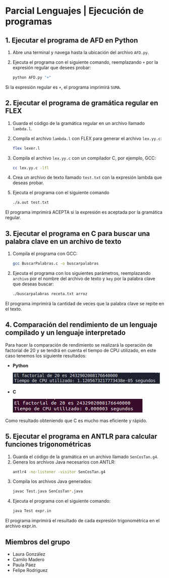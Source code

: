 # Parcial Lenguajes | Ejecución de programas

## 1. Ejecutar el programa de AFD en Python

1. Abre una terminal y navega hasta la ubicación del archivo `AFD.py`.
2. Ejecuta el programa con el siguiente comando, reemplazando `+` por la expresión regular que desees probar:
  
   ```bash
   python AFD.py "+"
   ```

Si la expresión regular es `+`, el programa imprimirá `SUMA`.

## 2. Ejecutar el programa de gramática regular en FLEX

1. Guarda el código de la gramática regular en un archivo llamado `lambda.l`.
2. Compila el archivo `lambda.l` con FLEX para generar el archivo `lex.yy.c`:
   
   ```bash
   flex lexer.l
   ```

3. Compila el archivo `lex.yy.c` con un compilador C, por ejemplo, GCC:
   
   ```bash
   cc lex.yy.c -lfl
   ```

4. Crea un archivo de texto llamado `test.txt` con la expresión lambda que deseas probar.
5. Ejecuta el programa con el siguiente comando

   ```bash
   ./a.out test.txt
   ```

El programa imprimirá ACEPTA si la expresión es aceptada por la gramática regular.

## 3. Ejecutar el programa en C para buscar una palabra clave en un archivo de texto

1. Compila el programa con GCC:

   ```bash
   gcc BuscarPalabras.c -o buscarpalabras
   ```

2. Ejecuta el programa con los siguientes parámetros, reemplazando `archivo` por el nombre del archivo de texto y `key` por la palabra clave que deseas buscar:

   ```bash
   ./buscarpalabras receta.txt arroz
   ```


El programa imprimirá la cantidad de veces que la palabra clave se repite en el texto.

## 4. Comparación del rendimiento de un lenguaje compilado y un lenguaje interpretado

Para hacer la comparación de rendimiento se realizará la operación de factorial de 20 y se tendrá en cuenta el tiempo de CPU utilizado, en este caso tenemos los siguiente resultados:

- **Python**

   ![Resultados de Python](src/py-rendimiento.png)

- **C**

   ![Resultados de C](src/c-rendimiento.png)


Como resultado obteniendo que C es mucho mas eficiente y rápido.


## 5. Ejecutar el programa en ANTLR para calcular funciones trigonométricas

1. Guarda el código de la gramática en un archivo llamado `SenCosTan.g4`.
2. Genera los archivos Java necesarios con ANTLR:
   ```bash
   antlr4 -no-listener -visitor SenCosTan.g4
3. Compila los archivos Java generados:
   ```bash
   javac Test.java SenCosTan*.java
5. Ejecuta el programa con el siguiente comando:
   ```bash
   java Test expr.in
El programa imprimirá el resultado de cada expresión trigonométrica en el archivo expr.in.


## Miembros del grupo

- Laura González
- Camilo Madero
- Paula Páez
- Felipe Rodriguez


